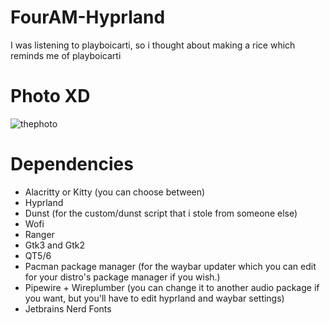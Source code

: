 # FourAM-Hyprland
I was listening to playboicarti, so i thought about making a rice which reminds me of playboicarti
# Photo XD
![thephoto](https://github.com/Tryware/FourAM-Hyprland/assets/82564850/df44a526-dc83-4014-8117-3333ea7a3cf2)

# Dependencies
* Alacritty or Kitty (you can choose between)
* Hyprland
* Dunst (for the custom/dunst script that i  stole from someone else)
* Wofi
* Ranger
* Gtk3 and Gtk2
* QT5/6
* Pacman package manager (for the waybar updater which you can edit for your distro's package manager if you wish.)
* Pipewire + Wireplumber (you can change it to another audio package if you want, but you'll have to edit hyprland and waybar settings)
* Jetbrains Nerd Fonts
